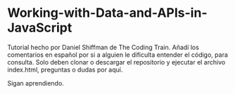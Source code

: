 # Working-with-Data-and-APIs-in-JavaScript
Tutorial hecho por Daniel Shiffman de The Coding Train.
Añadí los comentarios en español por si a alguien le dificulta entender el código, para consulta. Solo deben clonar o descargar el repositorio y ejecutar el archivo index.html, preguntas o dudas por aquí.

Sigan aprendiendo.
